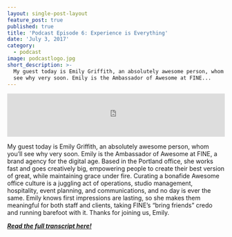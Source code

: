 ```yaml
---
layout: single-post-layout
feature_post: true
published: true
title: 'Podcast Episode 6: Experience is Everything'
date: 'July 3, 2017'
category:
  - podcast
image: podcastlogo.jpg
short_description: >-
  My guest today is Emily Griffith, an absolutely awesome person, whom you’ll
  see why very soon. Emily is the Ambassador of Awesome at FINE...
---
```

<iframe src="https://www.podbean.com/media/player/tv6ni-6c8fa7?from=yiiadmin&skin=1&btn-skin=104&share=1&fonts=Helvetica&auto=0&download=0&rtl=0" height="100" width="100%" frameborder="0" scrolling="no" data-name="pb-iframe-player"></iframe>

My guest today is Emily Griffith, an absolutely awesome person, whom you’ll see why very soon. Emily is the Ambassador of Awesome at FINE, a brand agency for the digital age. Based in the Portland office, she works fast and goes creatively big, empowering people to create their best version of great, while maintaining grace under fire. Curating a bonafide Awesome office culture is a juggling act of operations, studio management, hospitality, event planning, and communications, and no day is ever the same. Emily knows first impressions are lasting, so she makes them meaningful for both staff and clients, taking FINE’s “bring friends” credo and running barefoot with it. Thanks for joining us, Emily.

[_**Read the full transcript here!**_](http://www.uprightandbetter.com/episode-6/)
